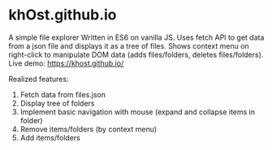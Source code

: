 # khOst.github.io
A simple file explorer
Written in ES6 on vanilla JS. Uses fetch API to get data from a json file and displays it as a tree of files.
Shows context menu on right-click to manipulate DOM data (adds files/folders, deletes files/folders). 
Live demo: https://khost.github.io/

Realized features:
1. Fetch data from files.json
2. Display tree of folders
3. Implement basic navigation with mouse (expand and collapse items in folder)
4. Remove items/folders (by context menu)
5. Add items/folders
